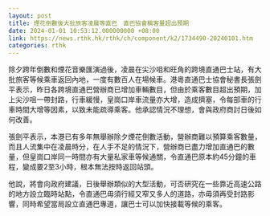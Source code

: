 ```yaml
---
layout: post
title: 煙花倒數後大批旅客凌晨等直巴　直巴協會稱客量超出預期
date: 2024-01-01 10:53:12.000000000 +08:00
link: https://news.rthk.hk/rthk/ch/component/k2/1734490-20240101.htm
categories: rthk
---
```


除夕跨年倒數和煙花音樂匯演過後，凌晨在尖沙咀和旺角的跨境直通巴士站，有大批旅客等候乘車返回內地，一度有數百人在場候車。港粵直通巴士協會秘書長張劍平表示，昨日各跨境直通巴營辦商已增加車輛數目，但由於乘客數目超出預期，加上尖沙咀一帶封路，行車緩慢，皇崗口岸車流量亦大增，造成擠塞，令每部車的行車時間大增等因素，以致未能疏導乘客。他承認情況不理想，會與政府商討日後如何改善。

張劍平表示，本港已有多年無舉辦除夕煙花倒數活動，營辦商難以預算乘客數量，而且人流集中在凌晨時分，在人手不足的情況下，營辦商已盡力增加直通巴的數量，但皇崗口岸同一時間亦有大量私家車等候通關，令直通巴原本約45分鐘的車程，變成要2至3小時，根本無法按時返回站頭。

他說，將會向政府建議，日後舉辦類似的大型活動，可否研究在一些靠近高速公路的地方設立臨時站點，令直通巴毋須行經又窄又多人的道路，亦毋須再受封路影響，同時希望當局設立直通巴專道，讓巴士可以加快接載等候的乘客。
